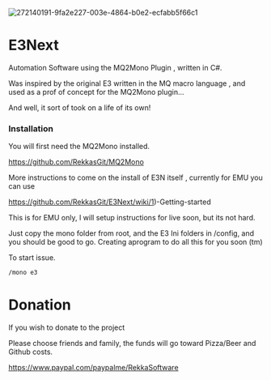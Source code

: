 ![272140191-9fa2e227-003e-4864-b0e2-ecfabb5f66c1](https://github.com/RekkasGit/E3Next/assets/4657161/ea393d55-4d15-40d7-892c-606ec1339d07)

# E3Next

Automation Software using the MQ2Mono Plugin , written in C#. 

Was inspired by the original E3 written in the MQ macro language , and used as a prof of concept for the MQ2Mono plugin...

And well, it sort of took on a life of its own!

### Installation

You will first need the MQ2Mono installed. 

https://github.com/RekkasGit/MQ2Mono

More instructions to come on the install of E3N itself , currently for EMU you can use 

https://github.com/RekkasGit/E3Next/wiki/1)-Getting-started

This is for EMU only, I will setup instructions for live soon, but its not hard. 

Just copy the mono folder from root, and the E3 Ini folders in /config, and you should be good to go. Creating aprogram to do all this for you soon (tm)

To start issue. 

```txt
/mono e3
```

# Donation
If you wish to donate to the project

Please choose friends and family, the funds will go toward Pizza/Beer and Github costs.

https://www.paypal.com/paypalme/RekkaSoftware
